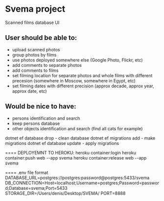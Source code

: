 # Svema project
Scanned films database UI

User should be able to:
---
* upload scanned photos
* group photos by films 
* use photos deployed somewhere else (Google Photo, Flickr, etc)
* add comments to separate photos
* add comments to films
* set filming location for separate photos and whole films with different precesion (somewhere in Moscow, somewhere in Egypt, etc)
* set filming dates with different precision (approx decade, approx year, approx date, etc)

Would be nice to have:
---
* persons identification and search
* keep persons database
* other objects identification and search (find all cats for example) 

dotnet ef database drop     - clean database
dotnet ef migrations add    - make migrations
dotnet ef database update   - apply migrations

==== DEPLOYEMNT TO HEROKU:
heroku container:login
heroku container:push web --app svema
heroku container:release web --app svema

==== .env file format
DATABASE_URL=postgres://postgres:password@postgres:5433/svema
DB_CONNECTION=Host=localhost;Username=postgres;Password=password;Database=svema;Port=5433
STORAGE_DIR=/Users/denis/Desktop/SVEMA/
PORT=8888

